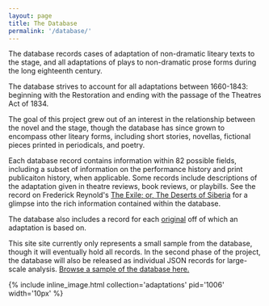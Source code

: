```yaml
---
layout: page
title: The Database
permalink: '/database/'
---
```


The database records cases of adaptation of non-dramatic liteary texts to the stage, and all adaptations of plays to non-dramatic prose forms during the long eighteenth century.

The database strives to account for all adaptations between 1660-1843: beginning with the Restoration and ending with the passage of the Theatres Act of 1834.

The goal of this project grew out of an interest in the relationship between the novel and the stage, though the database has since grown to encompass other liteary forms, including short stories, novellas, fictional pieces printed in periodicals, and poetry. 

Each database record contains information within 82 possible fields, including a subset of information on the performance history and print publicaiton history, when applicable. Some records include descriptions of the adaptation given in theatre reviews, book reviews, or playbills. See the record on Frederick Reynold's [The Exile; or, The Deserts of Siberia](/stageadapts/adaptations/1030/) for a glimpse into the rich information contained within the database. 

The database also includes a record for each [original](/stageadapts/originals/) off of which an adaptation is based on.

This site site currently only represents a small sample from the database, though it will eventually hold all records. In the second phase of the project, the database will also be released as individual JSON records for large-scale analysis. [Browse a sample of the database here.](/stageadapts/collection/) 

{% include inline_image.html collection='adaptations' pid='1006' width='10px' %}
